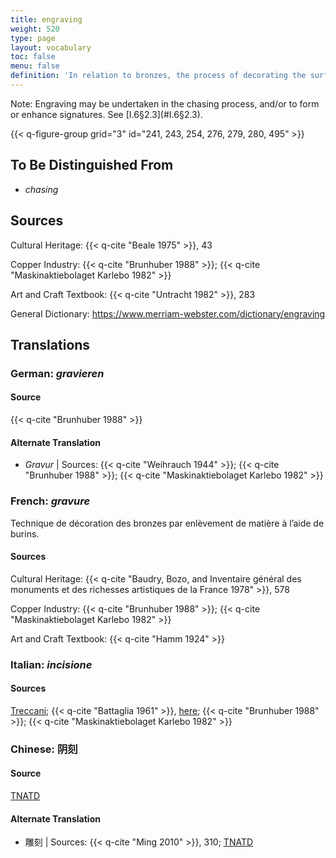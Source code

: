 ```yaml
---
title: engraving
weight: 520
type: page
layout: vocabulary
toc: false
menu: false
definition: 'In relation to bronzes, the process of decorating the surface by removing material with a chisel, burin, or graver that creates a V-shaped groove.'
---
```


<div class="backmatter">
Note: Engraving may be undertaken in the chasing process, and/or to form or enhance signatures. See [I.6§2.3](#I.6§2.3).
</div>

{{< q-figure-group grid="3" id="241, 243, 254, 276, 279, 280, 495" >}}

## To Be Distinguished From

- *chasing*

## Sources

Cultural Heritage: {{< q-cite "Beale 1975" >}}, 43

Copper Industry: {{< q-cite "Brunhuber 1988" >}}; {{< q-cite "Maskinaktiebolaget Karlebo 1982" >}}

Art and Craft Textbook: {{< q-cite "Untracht 1982" >}}, 283

General Dictionary: <https://www.merriam-webster.com/dictionary/engraving>

## Translations

<div class="accordion">

### **German**: *gravieren*

#### Source

{{< q-cite "Brunhuber 1988" >}}

#### Alternate Translation

- *Gravur* | Sources: {{< q-cite "Weihrauch 1944" >}}; {{< q-cite "Brunhuber 1988" >}}; {{< q-cite "Maskinaktiebolaget Karlebo 1982" >}}

### **French**: *gravure*

Technique de décoration des bronzes par enlèvement de matière à l’aide de burins.

#### Sources

Cultural Heritage: {{< q-cite "Baudry, Bozo, and Inventaire général des monuments et des richesses artistiques de la France 1978" >}}, 578

Copper Industry: {{< q-cite "Brunhuber 1988" >}}; {{< q-cite "Maskinaktiebolaget Karlebo 1982" >}}

Art and Craft Textbook: {{< q-cite "Hamm 1924" >}}

### **Italian**: *incisione*

#### Sources

[Treccani](http://www.treccani.it/vocabolario/incisione/); {{< q-cite "Battaglia 1961" >}}, [here](http://www.gdli.it/pdf_viewer/Scripts/pdf.js/web/viewer.asp?file=/PDF/GDLI07/GDLI_07_ocr_693.pdf&parola=incisione); {{< q-cite "Brunhuber 1988" >}}; {{< q-cite "Maskinaktiebolaget Karlebo 1982" >}}

### **Chinese**: 阴刻

#### Source

[TNATD](https://terms.naer.edu.tw/detail/3608499/?index=3)

#### Alternate Translation

- 雕刻 | Sources: {{< q-cite "Ming 2010" >}}, 310; [TNATD](https://terms.naer.edu.tw/detail/14191105/?index=9)

</div>
